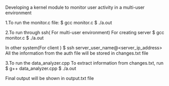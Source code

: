 Developing a kernel module to monitor user activity in a multi-user environment

1.To run the monitor.c file:
$ gcc monitor.c
$ ./a.out

2.To run through ssh( For multi-user environment)
For creating server
$  gcc monitor.c
$ ./a.out

In other system(For client )
$ ssh server_user_name@<server_ip_address>
All the information from the auth file will be stored in changes.txt file

3.To run the data_analyzer.cpp
To extract information from changes.txt, run
$ g++ data_analyzer.cpp
$ ./a.out

Final output will be shown in output.txt file
